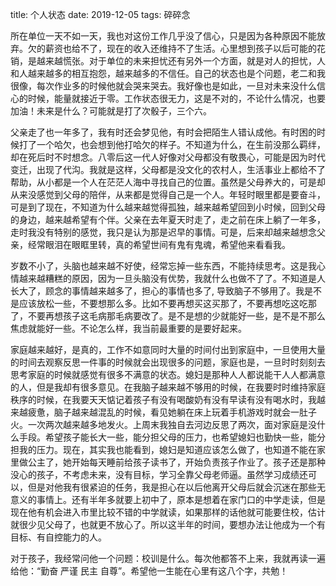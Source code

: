 title: 个人状态
date: 2019-12-05
tags: 碎碎念

所在单位一天不如一天，我也对这份工作几乎没了信心，只是因为各种原因不能放弃。欠的薪资也给不了，现在的收入还维持不了生活。心里想到孩子以后可能的花销，是越来越慌张。对于单位的未来担忧还有另外一个方面，就是对人的担忧，人和人越来越多的相互抱怨，越来越多的不信任。自己的状态也是个问题，老二和我很像，每次作业多的时候他就会哭来哭去。我好像也是如此，一旦对未来没什么信心的时候，能量就接近于零。工作状态很无力，这是不对的，不论什么情况，也要加油！未来是什么？可能就是打了次骰子，三个六。

父亲走了也一年多了，我有时还会梦见他，有时会把陌生人错认成他。有时困的时候打了一个哈欠，也会想到他打哈欠的样子。不知道为什么，在生前没那么羁绊，却在死后时不时想念。八零后这一代人好像对父母都没有敬畏心，可能是因为时代变迁，出现了代沟。我就是这样，父母都是没文化的农村人，生活事业上都给不了帮助，从小都是一个人在茫茫人海中寻找自己的位置。虽然是父母养大的，可是却从来没感觉到父母的陪伴，从来都是觉得自己是一个人。年轻时眼里都是要奋斗，可是到了现在，不知道为什么越来越觉得孤独，越来越希望回到小时候，回到父母的身边，越来越希望有个伴。父亲在去年夏天时走了，走之前在床上躺了一年多，走时我没有特别的感觉，我只是认为那是迟早的事情。可是，后来却越来越想念父亲，经常眼泪在眼眶里转，真的希望世间有鬼有鬼魂，希望他来看看我。

岁数不小了，头脑也越来越不好使，经常忘掉一些东西，不能持续思考。这是我心情越来越糟糕的原因，因为一旦头脑没有优势，我就什么也做不了了。不知道是人长大了，顾念的事情越来越多了，担心的事情也多了, 导致脑子不够用了。我是不是应该放松一些，不要想那么多。比如不要再想买这买那了，不要再想吃这吃那了，不要再想孩子这毛病那毛病要改了。是不是想的少就能好一些，是不是不那么焦虑就能好一些。不论怎么样，我当前最重要的是要好起来。

家庭越来越好，是真的，工作不如意同时大量的时间付出到家庭中，一旦使用大量的时间去观察反思一件事的时候就会出现很多的问题，家庭也是，一旦时时刻刻去思考家庭的时候就感觉有很多不满意的状态。媳妇是那种人人都说能干人人都满意的人，但是我却有很多意见。在我脑子越来越不够用的时候，在我要时时维持家庭秩序的时候，在我要天天惦记着孩子有没有喝酸奶有没有早读有没有喝水时，我越来越疲惫，脑子越来越混乱的时候，看见她躺在床上玩着手机游戏时就会一肚子火。一次两次越来越多地发火。上周末我独自去河边反思了两次，面对家庭是没什么手段。希望孩子能长大一些，能分担父母的压力，也希望媳妇也勤快一些，能分担我的压力。现在，其实我也能看到，媳妇是知道应该怎么做了，也知道不能在家里做公主了，她开始每天睡前给孩子读书了，开始负责孩子作业了。孩子还是那种没心的孩子，不考虑未来，没有目标，学习全靠父母老师逼。虽然学习成绩还可以，但是对他我有很紧迫的任务，我是担心在以后他离开父母后就会沉迷在那些无意义的事情上。还有半年多就要上初中了，原本是想着在家门口的中学走读，但是现在他有机会进入市里比较不错的中学就读，如果那样的话他就可能要住校，估计就很少见父母了，也就更不放心了。所以这半年的时间，要想办法让他成为一个有目标、有自控能力的人。

对于孩子，我经常问他一个问题：校训是什么。每次他都答不上来，我就再读一遍给他：“勤奋 严谨 民主 自尊”。希望他一生能在心里有这八个字，共勉！
